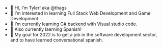 
- 👋 Hi, I’m Tyler! aka @thags
- 👀 I’m interested in learning Full Stack Web Development and Game Development
- 🌱 I’m currently learning C# backend with Visual studio code. 
- 🏫 Also currently laerning Spanish!
- 🥅 My goal for 2022 is to get a job in the software development sector, and to have learned conversational spanish.

<!---
thags/thags is a ✨ special ✨ repository because its `README.md` (this file) appears on your GitHub profile.
You can click the Preview link to take a look at your changes.
--->
